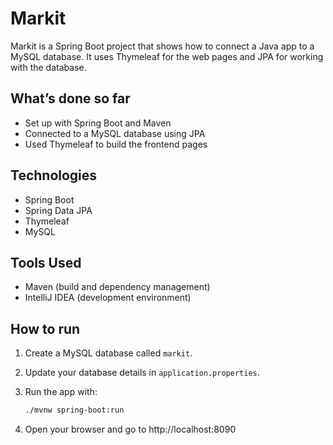 # Markit

Markit is a Spring Boot project that shows how to connect a Java app to a MySQL database. It uses Thymeleaf for the web pages and JPA for working with the database.

## What’s done so far
- Set up with Spring Boot and Maven
- Connected to a MySQL database using JPA
- Used Thymeleaf to build the frontend pages

## Technologies
- Spring Boot
- Spring Data JPA
- Thymeleaf
- MySQL

## Tools Used
- Maven (build and dependency management)
- IntelliJ IDEA (development environment)

## How to run

1. Create a MySQL database called `markit`.
2. Update your database details in `application.properties`.
3. Run the app with:

   ```bash
   ./mvnw spring-boot:run
4. Open your browser and go to http://localhost:8090
